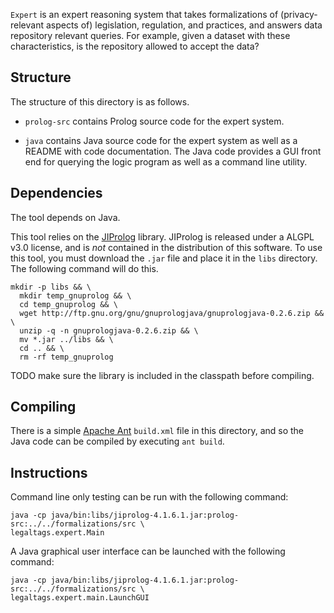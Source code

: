 `Expert` is an expert reasoning system that takes formalizations of (privacy-relevant aspects of) legislation, regulation, and practices, and answers data repository relevant queries. For example, given a dataset with these characteristics, is the repository allowed to accept the data?

## Structure

The structure of this directory is as follows.

- `prolog-src` contains Prolog source code for the expert system.

- `java` contains Java source code for the expert system as well as a README with code documentation. The Java code provides a GUI front end for querying the logic program as well as a command line utility.

## Dependencies

The tool depends on Java.

This tool relies on the [JIProlog](https://www.jiprolog.com/) library. JIProlog is released under a ALGPL v3.0 license, and is *not* contained in the distribution of this software. To use this tool, you must download the `.jar` file and place it in the `libs` directory. The following command will do this.

```
mkdir -p libs && \
  mkdir temp_gnuprolog && \
  cd temp_gnuprolog && \
  wget http://ftp.gnu.org/gnu/gnuprologjava/gnuprologjava-0.2.6.zip && \
  unzip -q -n gnuprologjava-0.2.6.zip && \
  mv *.jar ../libs && \
  cd .. && \
  rm -rf temp_gnuprolog
```
TODO make sure the library is included in the classpath before compiling.
## Compiling

There is a simple [Apache Ant](https://ant.apache.org/) `build.xml` file in this directory, and so the Java code can be compiled by executing `ant build`.

## Instructions

Command line only testing can be run with the following command:

```
java -cp java/bin:libs/jiprolog-4.1.6.1.jar:prolog-src:../../formalizations/src \
legaltags.expert.Main
```

A Java graphical user interface can be launched with the following command:

```
java -cp java/bin:libs/jiprolog-4.1.6.1.jar:prolog-src:../../formalizations/src \
legaltags.expert.main.LaunchGUI
```
